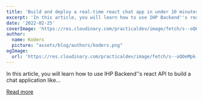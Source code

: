 ```yaml
---
title: 'Build and deploy a real-time react chat app in under 10 minutes'
excerpt: 'In this article, you will learn how to use IHP Backend''s react API to build a chat application like...'
date: '2022-02-25'
coverImage: 'https://res.cloudinary.com/practicaldev/image/fetch/s--oQOeMpk---/c_imagga_scale,f_auto,fl_progressive,h_420,q_auto,w_1000/https://dev-to-uploads.s3.amazonaws.com/uploads/articles/sx6174ivkqvhrkzgzbfj.png'
author:
  name: Koders
  picture: "assets/blog/authors/koders.png"
ogImage:
  url: 'https://res.cloudinary.com/practicaldev/image/fetch/s--oQOeMpk---/c_imagga_scale,f_auto,fl_progressive,h_420,q_auto,w_1000/https://dev-to-uploads.s3.amazonaws.com/uploads/articles/sx6174ivkqvhrkzgzbfj.png'
---
```


In this article, you will learn how to use IHP Backend''s react API to build a chat application like...

[Read more](https://dev.to/digitallyinduced/build-and-deploy-a-real-time-react-chat-app-in-under-10-minutes-2gie)
